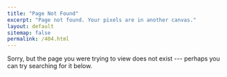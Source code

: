 ```yaml
---
title: "Page Not Found"
excerpt: "Page not found. Your pixels are in another canvas."
layout: default
sitemap: false
permalink: /404.html
---
```


Sorry, but the page you were trying to view does not exist --- perhaps you can try searching for it below.
